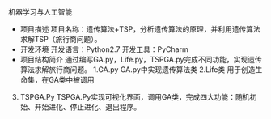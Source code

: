 机器学习与人工智能
*	项目描述
项目名称：遗传算法+TSP，分析遗传算法的原理，并利用遗传算法求解TSP（旅行商问题）。
*	开发环境
开发语言：Python2.7
开发工具：PyCharm
*	项目结构简介
通过编写GA.py，Life.py，TSPGA.py完成不同功能，实现遗传算法求解旅行商问题。
1.GA.py
GA.py中实现遗传算法类
2.Life类
用于创造生命集，在GA类中被调用
3. TSPGA.Py
TSPGA.Py实现可视化界面，调用GA类，完成四大功能：随机初始、开始进化、停止进化、退出程序。

